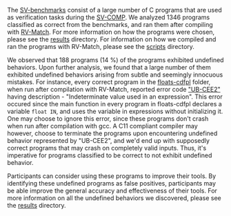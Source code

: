 The [SV-benchmarks](https://github.com/sosy-lab/sv-benchmarks/tree/master/c) consist of a large number of C programs that are used as verification tasks during the [SV-COMP](http://sv-comp.sosy-lab.org/2016/benchmarks.php). We analyzed 1346 programs classified as correct from the benchmarks, and ran them after compiling with [RV-Match](http://runtimeverification.com/match). For more information on how the programs were chosen, please see the [results](results/) directory. For information on how we compiled and ran the programs with RV-Match, please see the [scripts](scripts/) directory. 

We observed that 188 programs (14 %) of the programs exhibited undefined behaviors. Upon further analysis, we found that a large number of them exhibited undefined behaviors arising from subtle and seemingly innocuous mistakes. For instance, every correct program in the [floats-cdfpl](https://github.com/sosy-lab/sv-benchmarks/tree/master/c/floats-cdfpl) folder, when run after compilation with RV-Match, reported error code ["UB-CEE2"](https://github.com/kframework/c-semantics/blob/master/examples/error-codes/Error_Codes.csv) having description - "Indeterminate value used in an expression". This error occured since the main function in every program in floats-cdfpl declares a variable ```float IN```, and uses the variable in expressions without initializing it. One may choose to ignore this error, since these programs don't crash when run after compilation with gcc. A C11 compliant compiler may  however, choose to terminate the programs upon encountering undefined behavior represented by "UB-CEE2", and we'd end up with supposedly correct programs that may crash on completely valid inputs. Thus, it's imperative for programs classified to be correct to not exhibit undefined behavior. 

Participants can consider using these programs to improve their tools. By identifying these undefined programs as false positives, participants may be able improve the general accuracy and effectiveness of their tools. For more information on all the undefined behaviors we discovered, please see the [results](results/) directory.




